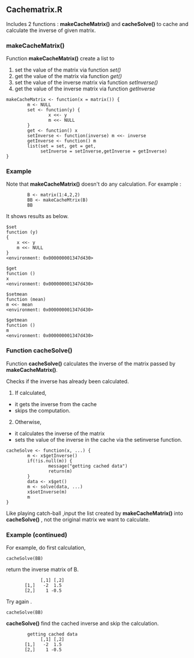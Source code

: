 ## Cachematrix.R

Includes 2 functions : **makeCacheMatrix()** and **cacheSolve()** to cache and calculate the inverse of given matrix.


### makeCacheMatrix() 

Function **makeCacheMatrix()** create a list to

1. set the value of the matrix via function *set()*
2. get the value of the matrix via function *get()*
3. set the value of the inverse matrix via function *setInverse()*
4. get the value of the inverse matrix via function *getInverse*

```{r}
makeCacheMatrix <- function(x = matrix()) {
        m <- NULL
        set <- function(y) {
                x <<- y
                m <<- NULL
        }
        get <- function() x
        setInverse <- function(inverse) m <<- inverse
        getInverse <- function() m
        list(set = set, get = get,
             setInverse = setInverse,getInverse = getInverse)
}
```

### Example

Note that **makeCacheMatrix()** doesn't do any calculation.
For example :

```{r}
        B <- matrix(1:4,2,2)
        BB <- makeCacheMtrix(B)
        BB
```
It shows results as below.

```
$set
function (y) 
{
    x <<- y
    m <<- NULL
}
<environment: 0x000000001347d430>

$get
function () 
x
<environment: 0x000000001347d430>

$setmean
function (mean) 
m <<- mean
<environment: 0x000000001347d430>

$getmean
function () 
m
<environment: 0x000000001347d430>
```

### Function cacheSolve()

Function **cacheSolve()** calculates the inverse of the matrix passed by **makeCacheMatrix()**.

Checks if the inverse has already been calculated.

1. If calculated, 
 *  it gets the inverse from the cache 
 *  skips the computation.   

2. Otherwise, 
 *  it calculates the inverse of the matrix 
 *  sets the value of the inverse in the cache via the   setinverse function.


```{r}
cacheSolve <- function(x, ...) {
        m <- x$getInverse()
        if(!is.null(m)) {
                message("getting cached data")
                return(m)
        }
        data <- x$get()
        m <- solve(data, ...)
        x$setInverse(m)
        m
}
```
Like playing catch-ball ,input the list created by **makeCacheMatrix()** into **cacheSolve()** , not the original matrix we want to calculate.

### Example (continued)

For example, do first calculation,

```{r}
cacheSolve(BB)
```
return the inverse matrix of B.

```
             [,1] [,2]
       [1,]   -2  1.5
       [2,]    1 -0.5
```
Try again .

```{r}
cacheSolve(BB)
```
**cacheSolve()** find the cached inverse and skip the calculation. 
```
        getting cached data
             [,1] [,2]
       [1,]   -2  1.5
       [2,]    1 -0.5
```

